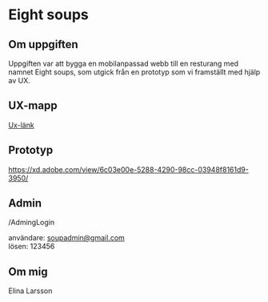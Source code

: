 
# Eight soups

## Om uppgiften

 Uppgiften var att bygga en mobilanpassad webb till en resturang med namnet Eight soups, som utgick från en prototyp som vi framställt med hjälp av UX. 


## UX-mapp

[Ux-länk](https://drive.google.com/drive/folders/1UItewjF50GIJ7C276nm7D_fOAU5ARi-N)

 
## Prototyp

https://xd.adobe.com/view/6c03e00e-5288-4290-98cc-03948f8161d9-3950/


## Admin

/AdmingLogin

användare: soupadmin@gmail.com  
lösen: 123456

 ## Om mig

 Elina Larsson


